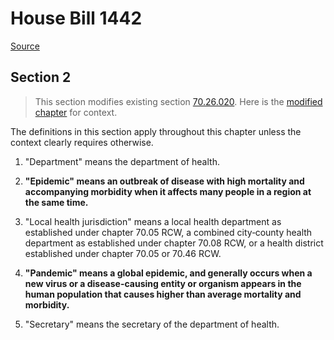 # House Bill 1442

[Source](http://lawfilesext.leg.wa.gov/biennium/2021-22/Xml/Bills/House%20Bills/1442.xml)
## Section 2
> This section modifies existing section [70.26.020](/rcw/70_public_health_and_safety/70.026_pandemic_influenza_preparedness.md). Here is the [modified chapter](rcw/70_public_health_and_safety/70.026_pandemic_influenza_preparedness.md) for context.

The definitions in this section apply throughout this chapter unless the context clearly requires otherwise.

1. "Department" means the department of health.

2. **"Epidemic" means an outbreak of disease with high mortality and accompanying morbidity when it affects many people in a region at the same time.**

3. "Local health jurisdiction" means a local health department as established under chapter 70.05 RCW, a combined city‑county health department as established under chapter 70.08 RCW, or a health district established under chapter 70.05 or 70.46 RCW.

4. **"Pandemic" means a global epidemic, and generally occurs when a new virus or a disease-causing entity or organism appears in the human population that causes higher than average mortality and morbidity.**

5. "Secretary" means the secretary of the department of health.

